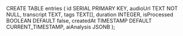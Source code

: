 CREATE TABLE entries (
  id SERIAL PRIMARY KEY,
  audioUrl TEXT NOT NULL,
  transcript TEXT,
  tags TEXT[],
  duration INTEGER,
  isProcessed BOOLEAN DEFAULT false,
  createdAt TIMESTAMP DEFAULT CURRENT_TIMESTAMP,
  aiAnalysis JSONB
);